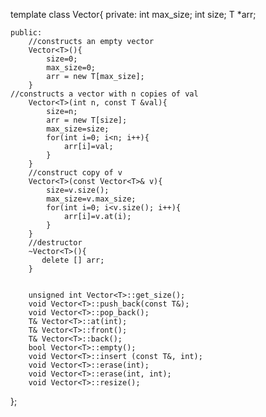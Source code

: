 

template <class T>
class Vector{
    private:
    	int max_size;
    	int size;
    	T *arr;

    public:
    	//constructs an empty vector
    	Vector<T>(){
        	size=0;
        	max_size=0;
        	arr = new T[max_size];
    	}
    //constructs a vector with n copies of val
    	Vector<T>(int n, const T &val){
        	size=n;
        	arr = new T[size];
        	max_size=size;
        	for(int i=0; i<n; i++){
            	arr[i]=val;
        	}
    	}
    	//construct copy of v
    	Vector<T>(const Vector<T>& v){
        	size=v.size();
        	max_size=v.max_size;
        	for(int i=0; i<v.size(); i++){
            	arr[i]=v.at(i);
        	}
       	}
       	//destructor
       	~Vector<T>(){
		   delete [] arr;
		}
		
	
		unsigned int Vector<T>::get_size();
		void Vector<T>::push_back(const T&);
		void Vector<T>::pop_back();
		T& Vector<T>::at(int);
		T& Vector<T>::front();
		T& Vector<T>::back();
		bool Vector<T>::empty();
		void Vector<T>::insert (const T&, int);
		void Vector<T>::erase(int);
		void Vector<T>::erase(int, int);
		void Vector<T>::resize();

};
